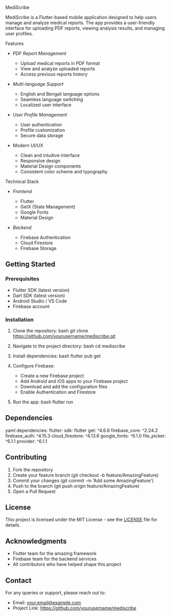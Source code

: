 MediScribe

MediScribe is a Flutter-based mobile application designed to help users manage and analyze medical reports. The app provides a user-friendly interface for uploading PDF reports, viewing analysis results, and managing user profiles.

 Features

- *PDF Report Management*
  - Upload medical reports in PDF format
  - View and analyze uploaded reports
  - Access previous reports history

- *Multi-language Support*
  - English and Bengali language options
  - Seamless language switching
  - Localized user interface

- *User Profile Management*
  - User authentication
  - Profile customization
  - Secure data storage

- Modern UI/UX
  - Clean and intuitive interface
  - Responsive design
  - Material Design components
  - Consistent color scheme and typography

Technical Stack

- *Frontend*
  - Flutter
  - GetX (State Management)
  - Google Fonts
  - Material Design

- *Backend*
  - Firebase Authentication
  - Cloud Firestore
  - Firebase Storage

## Getting Started

### Prerequisites

- Flutter SDK (latest version)
- Dart SDK (latest version)
- Android Studio / VS Code
- Firebase account

### Installation

1. Clone the repository:
   bash
   git clone https://github.com/yourusername/mediscribe.git
   

2. Navigate to the project directory:
   bash
   cd mediscribe
   

3. Install dependencies:
   bash
   flutter pub get
   

4. Configure Firebase:
   - Create a new Firebase project
   - Add Android and iOS apps to your Firebase project
   - Download and add the configuration files
   - Enable Authentication and Firestore

5. Run the app:
   bash
   flutter run
   




## Dependencies

yaml
dependencies:
  flutter:
    sdk: flutter
  get: ^4.6.6
  firebase_core: ^2.24.2
  firebase_auth: ^4.15.3
  cloud_firestore: ^4.13.6
  google_fonts: ^6.1.0
  file_picker: ^6.1.1
  provider: ^6.1.1


## Contributing

1. Fork the repository
2. Create your feature branch (git checkout -b feature/AmazingFeature)
3. Commit your changes (git commit -m 'Add some AmazingFeature')
4. Push to the branch (git push origin feature/AmazingFeature)
5. Open a Pull Request

## License

This project is licensed under the MIT License - see the [LICENSE](LICENSE) file for details.

## Acknowledgments

- Flutter team for the amazing framework
- Firebase team for the backend services
- All contributors who have helped shape this project

## Contact

For any queries or support, please reach out to:
- Email: your.email@example.com
- Project Link: https://github.com/yourusername/mediscribe
